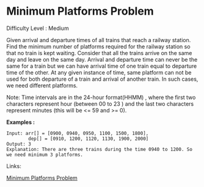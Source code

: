 # Minimum Platforms Problem

Difficulty Level : Medium

Given arrival and departure times of all trains that reach a railway station. Find the minimum number of platforms required for the railway station so that no train is kept waiting.
Consider that all the trains arrive on the same day and leave on the same day. Arrival and departure time can never be the same for a train but we can have arrival time of one train equal to departure time of the other. At any given instance of time, same platform can not be used for both departure of a train and arrival of another train. In such cases, we need different platforms.

Note: Time intervals are in the 24-hour format(HHMM) , where the first two characters represent hour (between 00 to 23 ) and the last two characters represent minutes (this will be <= 59 and >= 0).

**Examples :**

```
Input: arr[] = [0900, 0940, 0950, 1100, 1500, 1800], 
        dep[] = [0910, 1200, 1120, 1130, 1900, 2000]
Output: 3
Explanation: There are three trains during the time 0940 to 1200. So we need minimum 3 platforms.
```

Links:

[Minimum Platforms Problem](https://www.geeksforgeeks.org/problems/minimum-platforms-1587115620/1)
